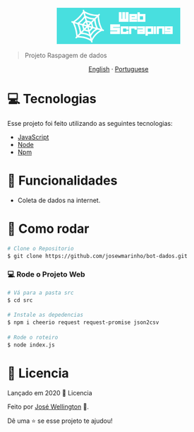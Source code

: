 <p align="center">
   <img src="./.github/logo.png" alt="WebScrape" width="280"/>
</p>

> Projeto Raspagem de dados

<p align="center">
    <a href="README.md">English</a>
    ·
    <a href="README-pt.md">Portuguese</a>
 </p>

# :computer: Tecnologias
Esse projeto foi feito utilizando as seguintes tecnologias:

* [JavaScript](https://www.javascript.com/)      
* [Node](https://nodejs.org/en/)      
* [Npm](https://www.npmjs.com/)

# :rocket: Funcionalidades

* Coleta de dados na internet.

# :construction_worker: Como rodar
```bash
# Clone o Repositorio
$ git clone https://github.com/josewmarinho/bot-dados.git
```

### 💻 Rode o Projeto Web

```bash
# Vá para a pasta src
$ cd src

# Instale as depedencias
$ npm i cheerio request request-promise json2csv

# Rode o roteiro
$ node index.js
```

# :closed_book: Licencia
Lançado em 2020 :closed_book: Licencia

Feito por [José Wellington](https://github.com/josewmarinho) 🚀.

Dê uma ⭐️ se esse projeto te ajudou!
